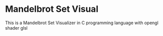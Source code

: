 # Mandelbrot Set Visual
This is a Mandelbrot Set Visualizer in C programming language with opengl shader glsl
